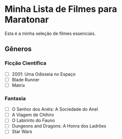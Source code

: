 # Minha Lista de Filmes para Maratonar
Esta é a minha seleção de filmes essenciais.
## Gêneros
### Ficção Científica
- [ ] 2001: Uma Odisseia no Espaço
- [ ] Blade Runner
- [ ] Matrix
### Fantasia
- [ ] O Senhor dos Anéis: A Sociedade do Anel
- [ ] A Viagem de Chihiro
- [ ] O Labirinto do Fauno
- [ ] Dungeons and Dragons: A Honra dos Ladrões
- [ ] Star Wars